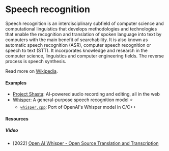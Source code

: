 # Speech recognition

Speech recognition is an interdisciplinary subfield of computer science and computational linguistics that develops methodologies and technologies that enable the recognition and translation of spoken language into text by computers with the main benefit of searchability. It is also known as automatic speech recognition (ASR), computer speech recognition or speech to text (STT). It incorporates knowledge and research in the computer science, linguistics and computer engineering fields. The reverse process is speech synthesis.

Read more on [Wikipedia](https://en.wikipedia.org/wiki/Speech_recognition).

#### Examples
- [Project Shasta](https://pages.adobe.com/shasta/): AI-powered audio recording and editing, all in the web
- [Whisper](https://github.com/openai/whisper): A general-purpose speech recognition model ⭐
    - [`whisper.cpp`](https://github.com/ggerganov/whisper.cpp): Port of OpenAI's Whisper model in C/C++

#### Resources

##### Video
- [2022] [Open AI Whisper - Open Source Translation and Transcription](https://odysee.com/@AlphaNerd:8/open-ai-whisper-open-source-translation:e)
